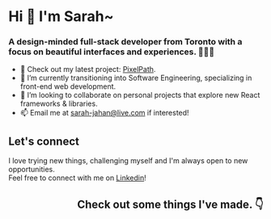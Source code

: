 # Hi 👋  I'm Sarah~
### A design-minded full-stack developer from Toronto with a focus on beautiful interfaces and experiences. 👩🏽‍💻

- 🔭 Check out my latest project: [PixelPath](https://pixelpath-kappa.vercel.app/).
- 🌱 I’m currently transitioning into Software Engineering, specializing in front-end web development.
- 👯 I’m looking to collaborate on personal projects that explore new React frameworks & libraries. 
- 📫 Email me at [sarah-jahan@live.com](sarah-jahan@live.com) if interested! 

## Let's connect 

I love trying new things, challenging myself and I'm always open to new opportunities.  
Feel free to connect with me on [Linkedin](linkedin.com/in/sarahjahan)!


## <p align="right">Check out some things I've made. 👇 </p>




